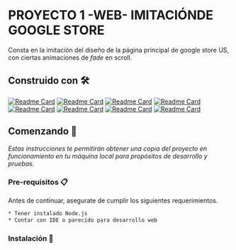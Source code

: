 # PROYECTO 1 -WEB- IMITACIÓNDE GOOGLE STORE
Consta en la imitación del diseño de la página principal de google store US, con ciertas animaciones de _fade_ en scroll.

## Construido con 🛠️
[![Readme Card](https://github-readme-stats.vercel.app/api/pin/?theme=darcula&username=anuraghazra&repo=github.com/facebook/react.git)](https://github.com/facebook/react.git)
[![Readme Card](https://github-readme-stats.vercel.app/api/pin/?username=anuraghazra&repo=github-readme-stats&theme=calm)](https://github.com/webpack/webpack.git)
[![Readme Card](https://github-readme-stats.vercel.app/api/pin/?username=anuraghazra&repo=github-readme-stats&theme=gruvbox)](https://github.com/webpack/webpack.git)
[![Readme Card](https://github-readme-stats.vercel.app/api/pin/?username=anuraghazra&repo=github-readme-stats&theme=material-palenight)](https://github.com/webpack/webpack.git)
[![Readme Card](https://github-readme-stats.vercel.app/api/pin/?username=anuraghazra&repo=github-readme-stats&theme=darcula)](https://github.com/webpack/webpack.git)
[![Readme Card](https://github-readme-stats.vercel.app/api/pin/?username=anuraghazra&repo=github-readme-stats&theme=darcula)](https://github.com/webpack/webpack.git)
[![Readme Card](https://github-readme-stats.vercel.app/api/pin/?username=anuraghazra&repo=github-readme-stats&theme=darcula)](https://github.com/webpack/webpack.git)
[![Readme Card](https://github-readme-stats.vercel.app/api/pin/?username=anuraghazra&repo=github-readme-stats&theme=darcula)](https://github.com/webpack/webpack.git)



## Comenzando 🚀
_Estas instrucciones te permitirán obtener una copia del proyecto en funcionamiento en tu máquina local para propósitos de desarrollo y pruebas._

### Pre-requisitos 📋
Antes de continuar, asegurate de cumplir los siguientes requerimientos.

```bash
* Tener instalado Node.js
* Contar con IDE o parecido para desarrollo web 
```
### Instalación 🔧

